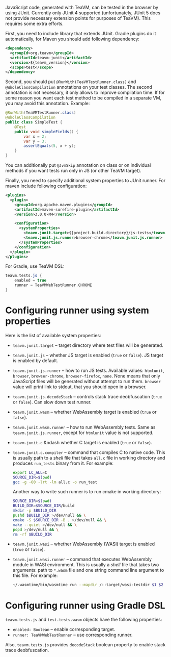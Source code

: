 JavaScript code, generated with TeaVM, can be tested in the browser by using JUnit.
Currently only JUnit 4 supported
(unfortunately, JUnit 5 does not provide necessary extension points for purposes of TeaVM).
This requires some extra efforts.

First, you need to include library that extends JUnit.
Gradle plugins do it automatically, for Maven you should add following dependency:

```xml
<dependency>
  <groupId>org.teavm</groupId>
  <artifactId>teavm-junit</artifactId>
  <version>${teavm_version}</version>
  <scope>test</scope>
</dependency>
```

Second, you should put `@RunWith(TeaVMTestRunner.class)` and `@WholeClassCompilation` annotations
on your test classes. 
The second annotation is not necessary, it only allows to improve compilation time.
If for some reason you want each test method to be compiled in a separate VM,
you may avoid this annotation.
Example:

```java
@RunWith(TeaVMTestRunner.class)
@WholeClassCompilation
public class SimpleTest {
    @Test
    public void simpleFields() {
        var x = 2;
        var y = 3;
        assertEquals(5, x + y);
    }
}
```

You can additionally put `@JvmSkip` annotation on class or on individual methods if you want
tests run only in JS (or other TeaVM target).

Finally, you need to specify additional system properties to JUnit runner.
For maven include following configuration:

```xml
<plugins>
  <plugin>
    <groupId>org.apache.maven.plugins</groupId>
    <artifactId>maven-surefire-plugin</artifactId>
    <version>3.0.0-M4</version>

    <configuration>
      <systemProperties>
        <teavm.junit.target>${project.build.directory}/js-tests</teavm.junit.target>
        <teavm.junit.js.runner>browser-chrome</teavm.junit.js.runner>
      </systemProperties>
    </configuration>
  </plugin>
</plugins>
```

For Gradle, use TeaVM DSL:

```groovy
teavm.tests.js {
    enabled = true
    runner = TeaVMWebTestRunner.CHROME
}
```


# Configuring runner using system properties

Here is the list of available system properties:

* `teavm.junit.target` &ndash; target directory where test files will be generated.
* `teavm.junit.js` &ndash; whether JS target is enabled (`true` or `false`).
  JS target is enabled by default.
* `teavm.junit.js.runner` &ndash; how to run JS tests.
  Available values: `htmlunit`, `browser`, `browser-chrome`, `browser-firefox`, `none`.
  None means that only JavaScript files will be generated without attempt to run them.
  `browser` value will print link to stdout, that you should open in a browser.
* `teavm.junit.js.decodeStack` &ndash; controls stack trace deobfuscation (`true` or `false`).
  Can slow down test runner.
* `teavm.junit.wasm` &ndash; whether WebAssembly target is enabled (`true` or `false`).
* `teavm.junit.wasm.runner` &ndash; how to run WebAssembly tests.
  Same as `teavm.junit.js.runner`, except for `htmlunit` value is not supported.
* `teavm.junit.c` &ndash whether C target is enabled (`true` or `false`).
* `teavm.junit.c.compiler` &ndash; command that compiles C to native code.
  This is usually path to a *shell* file that takes `all.c` file in working directory 
  and produces `run_tests` binary from it.
  For example:

  ```bash
  export LC_ALL=C
  SOURCE_DIR=$(pwd)
  gcc -g -O0 -lrt -lm all.c -o run_test
  ```
  
  Another way to write such runner is to run cmake in working directory:

  ```bash
  SOURCE_DIR=$(pwd)
  BUILD_DIR=$SOURCE_DIR/build
  mkdir -p $BUILD_DIR
  pushd $BUILD_DIR >/dev/null && \
  cmake -S $SOURCE_DIR -B . >/dev/null && \
  make --quiet >/dev/null && \
  popd >/dev/null && \
  rm -rf $BUILD_DIR
  ```

* `teavm.junit.wasi` &ndash; whether WebAssembly (WASI) target is enabled (`true` or `false`).
* `teavm.junit.wasi.runner` &ndash; command that executes WebAssembly module in WASI environment.
  This is usually a *shell* file that takes two arguments: path to `*.wasm` file and
  one string command line argument to this file. For example:
  
  ```bash
  ~/.wasmtime/bin/wasmtime run --mapdir /::target/wasi-testdir $1 $2
  ```


#  Configuring runner using Gradle DSL

`teavm.tests.js` and `test.tests.wasm` objects have the following properties:

* `enabled: Boolean` &ndash; enable corresponding target.
* `runner: TeaVMWebTestRunner` &ndash; use corresponding runner.

Also, `teavm.tests.js` provides `decodeStack` boolean property to enable stack trace deobfuscation.